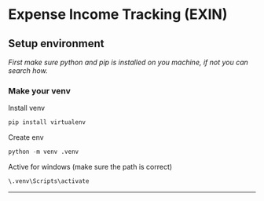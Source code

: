 # Expense Income Tracking (EXIN)

## Setup environment
_First make sure python and pip is installed on you machine, if not you can search how._

### Make your venv
Install venv

```python
pip install virtualenv
```

Create env

```python
python -m venv .venv
```
Active for windows (make sure the path is correct)

```python 
\.venv\Scripts\activate
```
---



